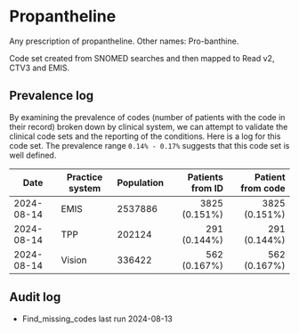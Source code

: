 # Propantheline

Any prescription of propantheline. Other names: Pro-banthine.

Code set created from SNOMED searches and then mapped to Read v2, CTV3 and EMIS.

## Prevalence log

By examining the prevalence of codes (number of patients with the code in their record) broken down by clinical system, we can attempt to validate the clinical code sets and the reporting of the conditions. Here is a log for this code set. The prevalence range `0.14% - 0.17%` suggests that this code set is well defined.

| Date       | Practice system | Population | Patients from ID | Patient from code |
| ---------- | --------------- | ---------- | ---------------: | ----------------: |
| 2024-08-14 | EMIS            | 2537886    |    3825 (0.151%) |     3825 (0.151%) |
| 2024-08-14 | TPP             | 202124     |     291 (0.144%) |      291 (0.144%) |
| 2024-08-14 | Vision          | 336422     |     562 (0.167%) |      562 (0.167%) |

## Audit log

- Find_missing_codes last run 2024-08-13
